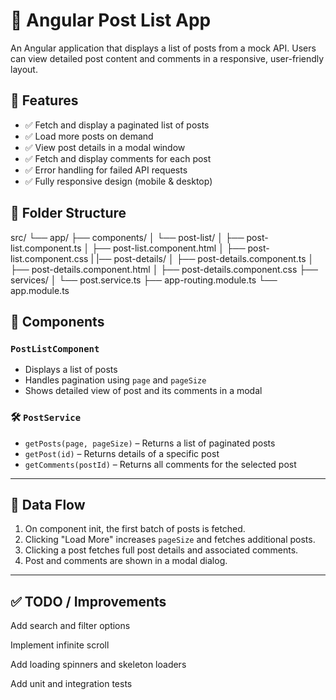 # 📰 Angular Post List App

An Angular application that displays a list of posts from a mock API. Users can view detailed post content and comments in a responsive, user-friendly layout.

## 📌 Features

- ✅ Fetch and display a paginated list of posts
- ✅ Load more posts on demand
- ✅ View post details in a modal window
- ✅ Fetch and display comments for each post
- ✅ Error handling for failed API requests
- ✅ Fully responsive design (mobile & desktop)

## 📁 Folder Structure

src/
└── app/
├── components/
│ └── post-list/
│ ├── post-list.component.ts
│ ├── post-list.component.html
│ ├── post-list.component.css
| |── post-details/
│ ├── post-details.component.ts
│ ├── post-details.component.html
│ ├── post-details.component.css
├── services/
│ └── post.service.ts
├── app-routing.module.ts
└── app.module.ts

## 🧩 Components

### `PostListComponent`

- Displays a list of posts
- Handles pagination using `page` and `pageSize`
- Shows detailed view of post and its comments in a modal

### 🛠️ `PostService`

- `getPosts(page, pageSize)` – Returns a list of paginated posts
- `getPost(id)` – Returns details of a specific post
- `getComments(postId)` – Returns all comments for the selected post

---

## 🔄 Data Flow

1. On component init, the first batch of posts is fetched.
2. Clicking "Load More" increases `pageSize` and fetches additional posts.
3. Clicking a post fetches full post details and associated comments.
4. Post and comments are shown in a modal dialog.

---

## ✅ TODO / Improvements
Add search and filter options

Implement infinite scroll

Add loading spinners and skeleton loaders

Add unit and integration tests